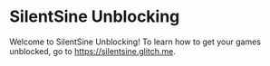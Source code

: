 # SilentSine Unblocking
Welcome to SilentSine Unblocking! To learn how to get your games unblocked, go to https://silentsine.glitch.me.
